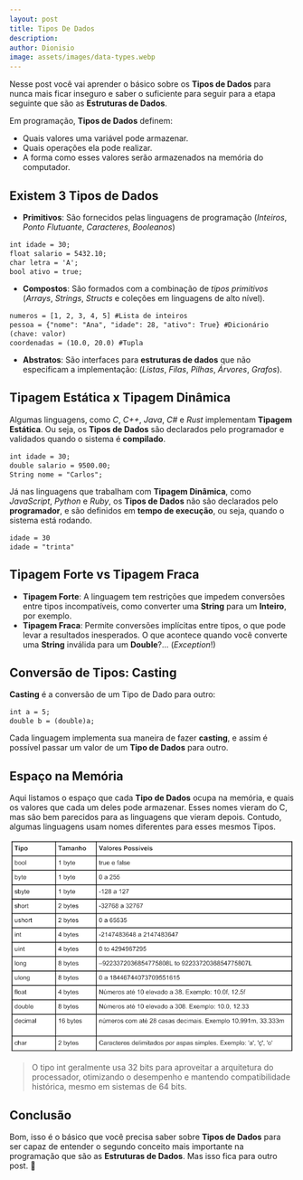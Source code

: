 ```yaml
---
layout: post
title: Tipos De Dados
description: 
author: Dionisio
image: assets/images/data-types.webp
---
```

Nesse post você vai aprender o básico sobre os **Tipos de Dados** para nunca mais ficar inseguro e saber o suficiente para seguir para a etapa seguinte que são as **Estruturas de Dados**.

Em programação, **Tipos de Dados** definem:

* Quais valores uma variável pode armazenar.
* Quais operações ela pode realizar.
* A forma como esses valores serão armazenados na memória do computador.

## Existem 3 Tipos de Dados
* **Primitivos**: São fornecidos pelas linguagens de programação (_Inteiros_, _Ponto Flutuante_, _Caracteres_, _Booleanos_)
<pre><code>int idade = 30;
float salario = 5432.10;
char letra = 'A';
bool ativo = true;
</code></pre>
* **Compostos**: São formados com a combinação de _tipos primitivos_ (_Arrays_, _Strings_, _Structs_ e coleções em linguagens de alto nível).
<pre><code>numeros = [1, 2, 3, 4, 5] #Lista de inteiros
pessoa = {"nome": "Ana", "idade": 28, "ativo": True} #Dicionário (chave: valor)
coordenadas = (10.0, 20.0) #Tupla
</code></pre>
* **Abstratos**: São interfaces para **estruturas de dados** que não especificam a implementação: (_Listas_, _Filas_, _Pilhas_, _Árvores_, _Grafos_).

## Tipagem Estática x Tipagem Dinâmica
Algumas linguagens, como _C_, _C++_, _Java_, _C#_ e _Rust_ implementam **Tipagem Estática**. Ou seja, os **Tipos de Dados** são declarados pelo programador e validados quando o sistema é **compilado**.
<pre><code>int idade = 30;
double salario = 9500.00;
String nome = "Carlos";
</code></pre>
Já nas linguagens que trabalham com **Tipagem Dinâmica**, como _JavaScript_, _Python_ e _Ruby_, os **Tipos de Dados** não são declarados pelo **programador**, e são definidos em **tempo de execução**, ou seja, quando o sistema está rodando.
<pre><code>idade = 30
idade = "trinta"
</code></pre>

## Tipagem Forte vs Tipagem Fraca
* **Tipagem Forte**: A linguagem tem restrições que impedem conversões entre tipos incompatíveis, como converter uma **String** para um **Inteiro**, por exemplo.
* **Tipagem Fraca**: Permite conversões implícitas entre tipos, o que pode levar a resultados inesperados. O que acontece quando você converte uma **String** inválida para um **Double**?… (_Exception_!)

## Conversão de Tipos: Casting
**Casting** é a conversão de um Tipo de Dado para outro:
<pre><code>int a = 5;
double b = (double)a;
</code></pre>
Cada linguagem implementa sua maneira de fazer **casting**, e assim é possível passar um valor de um **Tipo de Dados** para outro.

## Espaço na Memória
Aqui listamos o espaço que cada **Tipo de Dados** ocupa na memória, e quais os valores que cada um deles pode armazenar. Esses nomes vieram do C, mas são bem parecidos para as linguagens que vieram depois. Contudo, algumas linguagens usam nomes diferentes para esses mesmos Tipos.

![Tipos de Dados](/assets/images/data-types-table.webp)
<blockquote>
O tipo int geralmente usa 32 bits para aproveitar a arquitetura do processador, otimizando o desempenho e mantendo compatibilidade histórica, mesmo em sistemas de 64 bits.
</blockquote>

## Conclusão
Bom, isso é o básico que você precisa saber sobre **Tipos de Dados** para ser capaz de entender o segundo conceito mais importante na programação que são as **Estruturas de Dados**.
Mas isso fica para outro post. &#128640;
